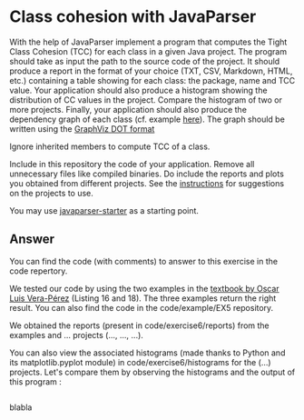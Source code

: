 # Class cohesion with JavaParser

With the help of JavaParser implement a program that computes the Tight Class Cohesion (TCC) for each class in a given Java project. The program should take as input the path to the source code of the project. It should produce a report in the format of your choice (TXT, CSV, Markdown, HTML, etc.) containing a table showing for each class: the package, name and TCC value. 
Your application should also produce a histogram showing the distribution of CC values in the project. Compare the histogram of two or more projects.
Finally, your application should also produce the dependency graph of each class (cf. example [here](https://people.irisa.fr/Benoit.Combemale/pub/course/vv/vv-textbook-v0.1.pdf#cohesion-graph)). The graph should be written using the [GraphViz DOT format](https://www.graphviz.org/)

Ignore inherited members to compute TCC of a class.

Include in this repository the code of your application. Remove all unnecessary files like compiled binaries. Do include the reports and plots you obtained from different projects. See the [instructions](../sujet.md) for suggestions on the projects to use.

You may use [javaparser-starter](../code/javaparser-starter) as a starting point.

## Answer

You can find the code (with comments) to answer to this exercise in the code repertory.

We tested our code by using the two examples in the [textbook by Oscar Luis Vera-Pérez](https://oscarlvp.github.io/vandv-classes/) (Listing 16 and 18). The three examples return the right result. You can also find the code in the code/example/EX5 repository.

We obtained the reports (present in code/exercise6/reports) from the examples and ... projects (..., ..., ...).

You can also view the associated histograms (made thanks to Python and its matplotlib.pyplot module) in code/exercise6/histograms for the (...) projects. Let's compare them by observing the histograms and the output of this program :

``` text
```

blabla